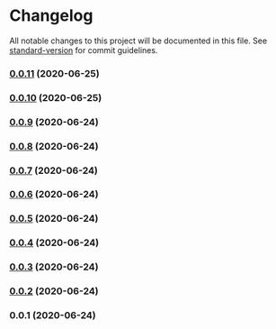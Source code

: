 # Changelog

All notable changes to this project will be documented in this file. See [standard-version](https://github.com/conventional-changelog/standard-version) for commit guidelines.

### [0.0.11](https://github.com/will-to-ride/Python_MonoRepo_Kubeless/compare/beta-v0.0.10...beta-v0.0.11) (2020-06-25)

### [0.0.10](https://github.com/will-to-ride/Python_MonoRepo_Kubeless/compare/beta-v0.0.9...beta-v0.0.10) (2020-06-25)

### [0.0.9](https://github.com/will-to-ride/Python_MonoRepo_Kubeless/compare/beta-v0.0.8...beta-v0.0.9) (2020-06-24)

### [0.0.8](https://github.com/will-to-ride/Python_MonoRepo_Kubeless/compare/beta-v0.0.7...beta-v0.0.8) (2020-06-24)

### [0.0.7](https://github.com/will-to-ride/Python_MonoRepo_Kubeless/compare/beta-v0.0.6...beta-v0.0.7) (2020-06-24)

### [0.0.6](https://github.com/will-to-ride/Python_MonoRepo_Kubeless/compare/beta-v0.0.5...beta-v0.0.6) (2020-06-24)

### [0.0.5](https://github.com/will-to-ride/Python_MonoRepo_Kubeless/compare/beta-v0.0.4...beta-v0.0.5) (2020-06-24)

### [0.0.4](https://github.com/will-to-ride/Python_MonoRepo_Kubeless/compare/beta-v0.0.3...beta-v0.0.4) (2020-06-24)

### [0.0.3](https://github.com/will-to-ride/Python_MonoRepo_Kubeless/compare/beta-v0.0.2...beta-v0.0.3) (2020-06-24)

### [0.0.2](https://github.com/will-to-ride/Python_MonoRepo_Kubeless/compare/beta-v0.0.1...beta-v0.0.2) (2020-06-24)

### 0.0.1 (2020-06-24)
